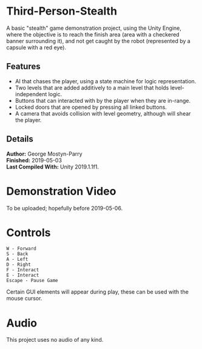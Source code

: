 # Third-Person-Stealth
A basic "stealth" game demonstration project, using the Unity Engine, where the objective is to reach the finish area (area with a checkered banner surrounding it), and not get caught by the robot (represented by a capsule with a red eye).
## Features
- AI that chases the player, using a state machine for logic representation.
- Two levels that are added additively to a main level that holds level-independent logic.
- Buttons that can interacted with by the player when they are in-range.
- Locked doors that are opened by pressing all linked buttons.
- A camera that avoids collision with level geometry, although will shear the player.
## Details
**Author:** George Mostyn-Parry\
**Finished:** 2019-05-03\
**Last Compiled With:** Unity 2019.1.1f1.
# Demonstration Video
To be uploaded; hopefully before 2019-05-06.
# Controls
```
W - Forward
S - Back
A - Left
D - Right
F - Interact
E - Interact
Escape - Pause Game
```
Certain GUI elements will appear during play, these can be used with the mouse cursor.
# Audio
This project uses no audio of any kind.
